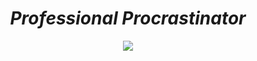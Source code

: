 <div align="center">
  <h1><strong><em>Professional Procrastinator</em></strong></h1>
  <img src="https://media.discordapp.net/attachments/934133585399664772/937275013072060426/20220130_101541.jpg?width=450&amp;height=600"/>
</div>  
